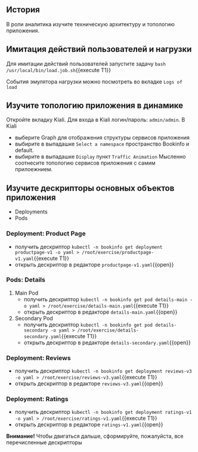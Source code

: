 ## История

В роли аналитика изучите техническую архитектуру и топологию приложения.

## Имитация действий пользователей и нагрузки

Для имитации действий пользователей запустите задачу `bash /usr/local/bin/load.job.sh`{{execute T1}}

События эмулятора нагрузки можно посмотреть во вкладке `Logs of load`

## Изучите топологию приложения в динамике

Откройте вкладку Kiali. Для входа в Kiali логин/пароль: `admin/admin`. В Kiali 
* выберите Graph для отображения структуры сервисов приложения
* выбирите в выпадашке `Select a namespace` пространство Bookinfo и default.
* выбирите в выпадашке `Display` пункт `Traffic Animation`
Мысленно соотнесите топологию сервисов приложения с самим прилоежнием.

## Изучите дескрипторы основных объектов приложения

* Deployments
* Pods

### Deployment: Product Page

* получить дескриптор `kubectl -n bookinfo get deployment productpage-v1 -o yaml > /root/exercise/productpage-v1.yaml`{{execute T1}}
* открыть дескриптор в редакторе `productpage-v1.yaml`{{open}}

### Pods: Details

1. Main Pod
    * получить дескриптор `kubectl -n bookinfo get pod details-main -o yaml > /root/exercise/details-main.yaml`{{execute T1}}
    * открыть дескриптор в редакторе `details-main.yaml`{{open}}
1. Secondary Pod
    * получить дескриптор `kubectl -n bookinfo get pod details-secondary -o yaml > /root/exercise/details-secondary.yaml`{{execute T1}}
    * открыть дескриптор в редакторе `details-secondary.yaml`{{open}}

### Deployment: Reviews

* получить дескриптор `kubectl -n bookinfo get deployment reviews-v3 -o yaml > /root/exercise/reviews-v3.yaml`{{execute T1}}
* открыть дескриптор в редакторе `reviews-v3.yaml`{{open}}

### Deployment: Ratings

* получить дескриптор `kubectl -n bookinfo get deployment ratings-v1 -o yaml > /root/exercise/ratings-v1.yaml`{{execute T1}}
* открыть дескриптор в редакторе `ratings-v1.yaml`{{open}}

**Внимание!** Чтобы двигаться дальше, сформируйте, пожалуйста, все перечисленные дескрипторы
